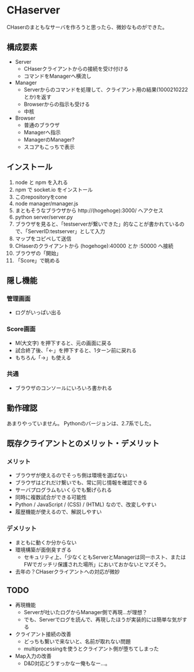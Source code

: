 CHaserver
=========

CHaserのまともなサーバを作ろうと思ったら、微妙なものができた。


## 構成要素

* Server
    - CHaserクライアントからの接続を受け付ける
	- コマンドをManagerへ横流し
* Manager
    - Serverからのコマンドを処理して、クライアント用の結果(1000210222 とか)を返す
	- Browserからの指示も受ける
	- 中核
* Browser
    - 普通のブラウザ
	- Managerへ指示
	- ManagerのManager?
	- スコアもこっちで表示


## インストール

1. node と npm を入れる
2. npm で socket.io をインストール
3. このrepositoryをcone
4. node manager/manager.js
5. まともそうなブラウザから http://(hogehoge):3000/ へアクセス
6. python server/server.py
7. ブラウザを見ると、「testserverが繋いできた」的なことが書かれているので、「ServerID:testserver」として入力
8. マップをコピペして送信
9. CHaserのクライアントから (hogehoge):40000 とか :50000 へ接続
10. ブラウザの「開始」
11. 「Score」で眺める

## 隠し機能

### 管理画面

* ログがいっぱい出る

### Score画面

* M(大文字) を押下すると、元の画面に戻る
* 試合終了後、「←」を押下すると、1ターン前に戻れる
* もちろん「→」も使える

### 共通

* ブラウザのコンソールにいろいろ書かれる


## 動作確認

あまりやっていません。
Pythonのバージョンは、2.7系でした。


## 既存クライアントとのメリット・デメリット

### メリット

* ブラウザが使えるのでそっち側は環境を選ばない
* ブラウザはどれだけ繋いでも、常に同じ情報を確認できる
* サーバプログラムもいくらでも繋げられる
* 同時に複数試合ができる可能性
* Python / JavaScript / (CSS) / (HTML) なので、改変しやすい
* 履歴機能が使えるので、解説しやすい

### デメリット

* まともに動くか分からない
* 環境構築が面倒臭すぎる
    - セキュリティ上、「少なくともServerとManagerは同一ホスト、またはFWでガッチリ保護された場所」においておかないとマズそう。	
* 去年の？CHaserクライアントへの対応が微妙


## TODO
* 再現機能
   - Serverが吐いたログからManager側で再現…が理想？
   - でも、Serverでログを読んで、再現したほうが実装的には簡単な気がする
* クライアント接続の改善
   - どっちも繋いで来ないと、名前が取れない問題
   - multiprocessingを使うとクライアント側が堕ちてしまった
* Map入力の改善
   - D&D対応どうすっかなー俺もなー…。